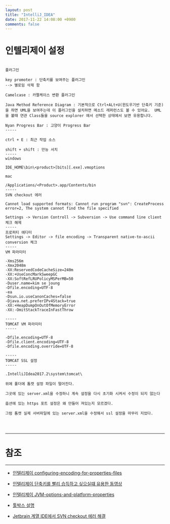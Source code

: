 ```yaml
---
layout: post
title: "IntelliJ_IDEA"
date: 2017-11-22 14:08:00 +0900
comments: false
---
```


# 인텔리제이 설정

```

플러그인

key promoter : 단축키를 보여주는 플러그인
--> 별로임 삭제 함

Camelcase : 카멜케이스 변환 플러그인

Java Method Reference Diagram : 기본적으로 Ctrl+ALt+U(윈도우기반 단축키 기준)을 하면 UML을 보여주는데 이 플러그인을 설치하면 메소드 레퍼런스도 볼 수 있어요.  UML을 볼때 연관 Class들을 source explorer 에서 선택한 상태에서 보면 유용합니다.

Nyan Progress Bar : 고양이 Progress Bar 
-----

ctrl + E : 최근 작업 소스

shift + shift : 만능 서치
-----
windows

IDE_HOME\bin\<product>[bits][.exe].vmoptions

mac 

/Applications/<Product>.app/Contents/bin
-----
SVN checkout 에러

Cannot load supported formats: Cannot run program "svn": CreateProcess error=2, The system cannot find the file specified

Settings -> Version Controll -> Subversion -> Use command line client 체크 해제
-----
프로퍼티 에디터 
Settings -> Editor -> file encoding -> Transparent native-to-ascii conversion 체크
-----
VM 파라미터

-Xms256m
-Xmx2048m
-XX:ReservedCodeCacheSize=240m
-XX:+UseConcMarkSweepGC
-XX:SoftRefLRUPolicyMSPerMB=50
-Duser.name=kim se joung
-Dfile.encoding=UTF-8
-ea
-Dsun.io.useCanonCaches=false
-Djava.net.preferIPv4Stack=true
-XX:+HeapDumpOnOutOfMemoryError
-XX:-OmitStackTraceInFastThrow

-----
TOMCAT VM 파라미터
-----

-Dfile.encoding=UTF-8
-Dfile.client.encoding=UTF-8
-Dfile.encoding.override=UTF-8

-----
TOMCAT SSL 설정
-----

.IntelliJIdea2017.2\system\tomcat\

위에 폴더에 톰캣 설정 파일이 떨어진다.

그곳에 있는 server.xml을 수정하니 계속 설정을 다시 초기화 시켜서 수정이 되지 않는다

옵션에 있는 https 포트 설정은 왜 만들어 져있는지 모르겠다.

그럼 톰캣 실제 서버파일에 있는 server.xml을 수정해서 ssl 설정을 마무리 지었다.




```
-----
# 참조 
-----

* [인텔리제이 configuring-encoding-for-properties-files](https://www.jetbrains.com/help/idea/configuring-encoding-for-properties-files.html)

* [인텔리제이 단축키를 빨리 습득하고 싶으실떄 유용한 동영상](https://www.youtube.com/watch?v=eq3KiAH4IBI)
 
* [인텔리제이 JVM-options-and-platform-properties](https://intellij-support.jetbrains.com/hc/en-us/articles/206544869-Configuring-JVM-options-and-platform-properties)

* [툴박스 설명](https://blog.jetbrains.com/blog/2016/05/25/introducing-jetbrains-toolbox-app/)

* [Jetbrain 계열 IDE에서 SVN checkout 에러 해결](http://chomman.github.io/blog/tool/subversion/intellij-subversion-checkout-error/)

